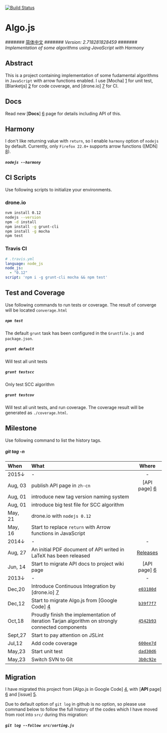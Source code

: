 [![Build Status](https://drone.io/github.com/scotv/algo-js/status.png)](https://drone.io/github.com/scotv/algo-js/latest)

# Algo.js
####### [简体中文](https://github.com/scotv/algo-js/blob/master/DUWO.md)
####### _Version: 2.718281828459_
####### _Implementation of some algorithms using JavaScript with Harmony_

## Abstract
This is a project containing implementation of some fudamental algorithms in `JavaScript` with arrow functions enabled. 
I use [Mocha] [1] for unit test, [Blanketjs] [2] for code coverage, and [drone.io] [7] for CI.

## Docs
Read new [__Docs__] [6] page for details including API of this.

## Harmony
I don't like returning value with `return`, so I enable `harmony` option of `nodejs` by default.
Currently, only `Firefox 22.0+` supports arrow functions ([MDN] [8]).

##### `nodejs --harmony`

## CI Scripts
Use following scripts to initialize your environments.

### drone.io
```bash
nvm install 0.12
nodejs --version
npm -d install
npm install -g grunt-cli
npm install -g mocha
npm test
```
### Travis CI
```yml
# .travis.yml
language: node_js
node_js:
  - "0.12"
script: 'npm i -g grunt-cli mocha && npm test'
```

## Test and Coverage
Use following commands to run tests or coverage.
The result of converge will be located `converage.html`

##### `npm test`
The default `grunt` task has been configured in the `Gruntfile.js` and `package.json`.

##### `grunt default`
Will test all unit tests

##### `grunt testscc`
Only test SCC algorithm

##### `grunt testcov`
Will test all unit tests, and run coverage. The coverage result will be generated as `./coverage.html`.

## Milestone
Use following command to list the history tags.
##### git tag -n

When | What | Where
:-------|:---------|:-------:
 2015&darr; | - | -
 Aug, 03 | publish API page in `zh-cn` | [API page] [6]
 Aug, 01 | introduce new tag version naming system |
 Aug, 01 | introduce big test file for SCC algorithm |
 May, 21 | drone.io with `nodejs 0.12` |
 May, 16 | Start to replace `return` with Arrow functions in JavaScript | 
 2014&darr; | - | -
 Aug, 27 | An initial PDF document of API writed in LaTeX has been released | [Releases](https://github.com/scotv/algo-wiki/releases)
 Jun, 14 | Start to migrate API docs to project wiki page | [API page] [6]
 2013&darr; | - | -
 Dec,20 | Introduce Continuous Integration by [drone.io] [7]| [`e03180d`](https://github.com/scotv/algo-js/commit/e03180df15)
 Dec,12 | Start to migrate Algo.js from [Google Code] [4] | [`b39f7f7`](https://github.com/scotv/algo-js/commit/b39f7f78ab)
 Oct,18 | Proudly finish the implementation of iteration Tarjan algorithm on strongly connected components | [`4542b93`](https://github.com/scotv/algo-js/commit/4542b937d827)
 Sept,27 | Start to pay attention on JSLint | 
 Jul,12 | Add code coverage | [`600ee7d`](https://github.com/scotv/algo-js/commit/600ee7d899d2)
 May,23 | Start unit test | [`dad30d6`](https://github.com/scotv/algo-js/commit/dad30d64ad70)
 May,23 | Switch SVN to Git | [`3b0c92e`](https://github.com/scotv/algo-js/commit/3b0c92e3b173)

## Migration
I have migrated this project from [Algo.js in Google Code] [4], with [__API__ page] [6] and [issue] [5].

Due to default option of `git log` in github is no option, 
so please use command below to follow the full history of the codes 
which I have moved from root into `src/` during this migration:

##### `git log --follow src/sorting.js`

[1]: http://mochajs.org/ "Mocha.js"
[2]: http://blanketjs.org/ "Blanket.js"
[3]: http://www.ecmascript.org/  "ECMA-262"
[4]: https://code.google.com/p/algo-js "Algo.js"
[5]: https://github.com/scotv/algo-js/issues "Issues"
[6]: http://scotv.github.io/algo-wiki/en/index.html "Wiki"
[7]: https://drone.io/github.com/scotv/algo-js "drone.io"
[8]: https://developer.mozilla.org/en-US/docs/Web/JavaScript/Reference/Functions/Arrow_functions#Browser_compatibility "Arrow functions"
